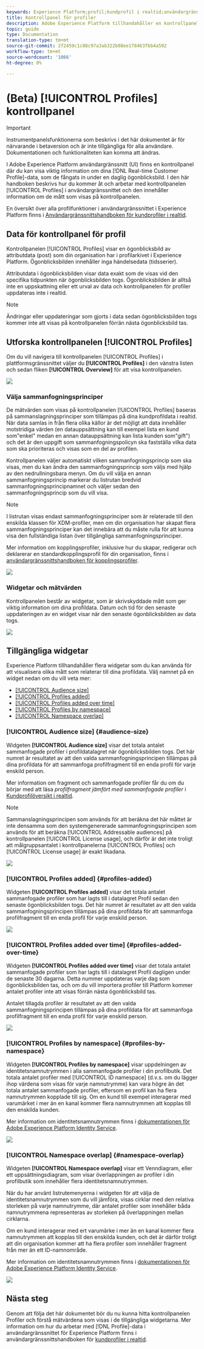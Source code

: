 ```yaml
---
keywords: Experience Platform;profil;kundprofil i realtid;användargränssnitt;anpassning;profilpanel;instrumentpanel
title: Kontrollpanel för profiler
description: Adobe Experience Platform tillhandahåller en kontrollpanel där du kan visa viktig information om kundprofildata i realtid för din organisation.
topic: guide
type: Documentation
translation-type: tm+mt
source-git-commit: 2f2459c1c88c97a3ab322b08ee178463fbb4a592
workflow-type: tm+mt
source-wordcount: '1066'
ht-degree: 0%

---
```



# (Beta) [!UICONTROL Profiles] kontrollpanel

>[!IMPORTANT]
>
>Instrumentpanelsfunktionerna som beskrivs i det här dokumentet är för närvarande i betaversion och är inte tillgängliga för alla användare. Dokumentationen och funktionaliteten kan komma att ändras.

I Adobe Experience Platform användargränssnitt (UI) finns en kontrollpanel där du kan visa viktig information om dina [!DNL Real-time Customer Profile]-data, som de fångats in under en daglig ögonblicksbild. I den här handboken beskrivs hur du kommer åt och arbetar med kontrollpanelen [!UICONTROL Profiles] i användargränssnittet och den innehåller information om de mått som visas på kontrollpanelen.

En översikt över alla profilfunktioner i användargränssnittet i Experience Platform finns i [Användargränssnittshandboken för kundprofiler i realtid](../../profile/ui/user-guide.md).

## Data för kontrollpanel för profil

Kontrollpanelen [!UICONTROL Profiles] visar en ögonblicksbild av attributdata (post) som din organisation har i profilarkivet i Experience Platform. Ögonblicksbilden innehåller inga händelsedata (tidsserier).

Attributdata i ögonblicksbilden visar data exakt som de visas vid den specifika tidpunkten när ögonblicksbilden togs. Ögonblicksbilden är alltså inte en uppskattning eller ett urval av data och kontrollpanelen för profiler uppdateras inte i realtid.

>[!NOTE]
>
>Ändringar eller uppdateringar som gjorts i data sedan ögonblicksbilden togs kommer inte att visas på kontrollpanelen förrän nästa ögonblicksbild tas.

## Utforska kontrollpanelen [!UICONTROL Profiles]

Om du vill navigera till kontrollpanelen [!UICONTROL Profiles] i plattformsgränssnittet väljer du **[!UICONTROL Profiles]** i den vänstra listen och sedan fliken **[!UICONTROL Overview]** för att visa kontrollpanelen.

![](../images/profiles/dashboard-overview.png)

### Välja sammanfogningsprinciper

De mätvärden som visas på kontrollpanelen [!UICONTROL Profiles] baseras på sammanslagningsprinciper som tillämpas på dina kundprofildata i realtid. När data samlas in från flera olika källor är det möjligt att data innehåller motstridiga värden (en datauppsättning kan till exempel lista en kund som&quot;enkel&quot; medan en annan datauppsättning kan lista kunden som&quot;gift&quot;) och det är den uppgift som sammanfogningspolicyn ska fastställa vilka data som ska prioriteras och visas som en del av profilen.

Kontrollpanelen väljer automatiskt vilken sammanfogningsprincip som ska visas, men du kan ändra den sammanfogningsprincip som väljs med hjälp av den nedrullningsbara menyn. Om du vill välja en annan sammanfogningsprincip markerar du listrutan bredvid sammanfogningsprincipnamnet och väljer sedan den sammanfogningsprincip som du vill visa.

>[!NOTE]
>
>I listrutan visas endast sammanfogningsprinciper som är relaterade till den enskilda klassen för XDM-profiler, men om din organisation har skapat flera sammanfogningsprinciper kan det innebära att du måste rulla för att kunna visa den fullständiga listan över tillgängliga sammanfogningsprinciper.

Mer information om kopplingsprofiler, inklusive hur du skapar, redigerar och deklarerar en standardkopplingsprofil för din organisation, finns i [användargränssnittshandboken för kopplingsprofiler](../../profile/ui/merge-policies.md).

![](../images/profiles/select-merge-policy.png)

### Widgetar och mätvärden

Kontrollpanelen består av widgetar, som är skrivskyddade mått som ger viktig information om dina profildata. Datum och tid för den senaste uppdateringen av en widget visar när den senaste ögonblicksbilden av data togs.

![](../images/profiles/dashboard-timestamp.png)

## Tillgängliga widgetar

Experience Platform tillhandahåller flera widgetar som du kan använda för att visualisera olika mått som relaterar till dina profildata. Välj namnet på en widget nedan om du vill veta mer:

* [[!UICONTROL Audience size]](#audience-size)
* [[!UICONTROL Profiles added]](#profiles-added)
* [[!UICONTROL Profiles added over time]](#profiles-added-over-time)
* [[!UICONTROL Profiles by namespace]](#profiles-by-namespace)
* [[!UICONTROL Namespace overlap]](#namespace-overlap)

### [!UICONTROL Audience size] {#audience-size}

Widgeten **[!UICONTROL Audience size]** visar det totala antalet sammanfogade profiler i profildatalagret när ögonblicksbilden togs. Det här numret är resultatet av att den valda sammanfogningsprincipen tillämpas på dina profildata för att sammanfoga profilfragment till en enda profil för varje enskild person.

Mer information om fragment och sammanfogade profiler får du om du börjar med att läsa *profilfragment jämfört med sammanfogade profiler* i [Kundprofilöversikt i realtid](../../profile/home.md).

>[!NOTE]
>
>Sammanslagningsprincipen som används för att beräkna det här måttet är inte densamma som den systemgenererade sammanfogningsprincipen som används för att beräkna [!UICONTROL Addressable audiences] på kontrollpanelen [!UICONTROL License usage], och därför är det inte troligt att målgruppsantalet i kontrollpanelerna [!UICONTROL Profiles] och [!UICONTROL License usage] är exakt likadana.

![](../images/profiles/audience-size.png)

### [!UICONTROL Profiles added] {#profiles-added}

Widgeten **[!UICONTROL Profiles added]** visar det totala antalet sammanfogade profiler som har lagts till i datalagret Profil sedan den senaste ögonblicksbilden togs. Det här numret är resultatet av att den valda sammanfogningsprincipen tillämpas på dina profildata för att sammanfoga profilfragment till en enda profil för varje enskild person.

![](../images/profiles/profiles-added.png)

### [!UICONTROL Profiles added over time] {#profiles-added-over-time}

Widgeten **[!UICONTROL Profiles added over time]** visar det totala antalet sammanfogade profiler som har lagts till i datalagret Profil dagligen under de senaste 30 dagarna. Detta nummer uppdateras varje dag som ögonblicksbilden tas, och om du vill importera profiler till Platform kommer antalet profiler inte att visas förrän nästa ögonblicksbild tas.

Antalet tillagda profiler är resultatet av att den valda sammanfogningsprincipen tillämpas på dina profildata för att sammanfoga profilfragment till en enda profil för varje enskild person.

![](../images/profiles/profiles-added-over-time.png)

### [!UICONTROL Profiles by namespace] {#profiles-by-namespace}

Widgeten **[!UICONTROL Profiles by namespace]** visar uppdelningen av identitetsnamnutrymmen i alla sammanfogade profiler i din profilbutik. Det totala antalet profiler med [!UICONTROL ID namespace] (d.v.s. om du lägger ihop värdena som visas för varje namnutrymme) kan vara högre än det totala antalet sammanfogade profiler, eftersom en profil kan ha flera namnutrymmen kopplade till sig. Om en kund till exempel interagerar med varumärket i mer än en kanal kommer flera namnutrymmen att kopplas till den enskilda kunden.

Mer information om identitetsnamnutrymmen finns i [dokumentationen för Adobe Experience Platform Identity Service](../../identity-service/home.md).

![](../images/profiles/profiles-by-namespace.png)

### [!UICONTROL Namespace overlap] {#namespace-overlap}

Widgeten **[!UICONTROL Namespace overlap]** visar ett Venndiagram, eller ett uppsättningsdiagram, som visar överlappningen av profiler i din profilbutik som innehåller flera identitetsnamnutrymmen.

När du har använt listrutemenyerna i widgeten för att välja de identitetsnamnutrymmen som du vill jämföra, visas cirklar med den relativa storleken på varje namnutrymme, där antalet profiler som innehåller båda namnutrymmena representeras av storleken på överlappningen mellan cirklarna.

Om en kund interagerar med ert varumärke i mer än en kanal kommer flera namnutrymmen att kopplas till den enskilda kunden, och det är därför troligt att din organisation kommer att ha flera profiler som innehåller fragment från mer än ett ID-namnområde.

Mer information om identitetsnamnutrymmen finns i [dokumentationen för Adobe Experience Platform Identity Service](../../identity-service/home.md).

![](../images/profiles/namespace-overlap.png)

## Nästa steg

Genom att följa det här dokumentet bör du nu kunna hitta kontrollpanelen Profiler och förstå mätvärdena som visas i de tillgängliga widgetarna. Mer information om hur du arbetar med [!DNL Profile]-data i användargränssnittet för Experience Platform finns i användargränssnittshandboken för [kundprofiler i realtid](../../profile/ui/user-guide.md).